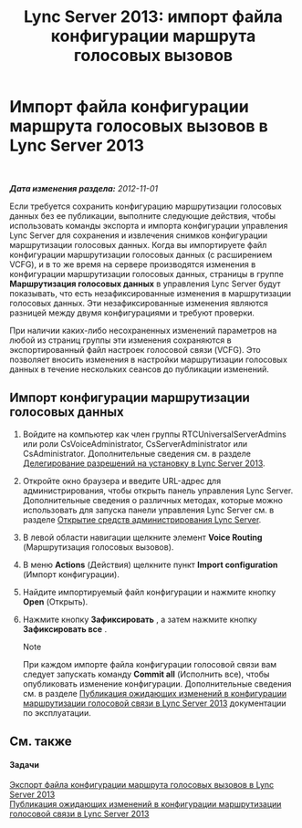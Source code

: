 ﻿---
title: 'Lync Server 2013: импорт файла конфигурации маршрута голосовых вызовов'
TOCTitle: Импорт файла конфигурации маршрута голосовых вызовов
ms:assetid: 4bac05e5-ed8b-4f10-96b0-b8a65ff356ec
ms:mtpsurl: https://technet.microsoft.com/ru-ru/library/Gg398301(v=OCS.15)
ms:contentKeyID: 49309697
ms.date: 05/19/2016
mtps_version: v=OCS.15
ms.translationtype: HT
---

# Импорт файла конфигурации маршрута голосовых вызовов в Lync Server 2013

 

_**Дата изменения раздела:** 2012-11-01_

Если требуется сохранить конфигурацию маршрутизации голосовых данных без ее публикации, выполните следующие действия, чтобы использовать команды экспорта и импорта конфигурации управления Lync Server для сохранения и извлечения снимков конфигурации маршрутизации голосовых данных. Когда вы импортируете файл конфигурации маршрутизации голосовых данных (с расширением VCFG), и в то же время на сервере производятся изменения в конфигурации маршрутизации голосовых данных, страницы в группе **Маршрутизация голосовых данных** в управления Lync Server будут показывать, что есть незафиксированные изменения в маршрутизации голосовых данных. Эти незафиксированные изменения являются разницей между двумя конфигурациями и требуют проверки.

При наличии каких-либо несохраненных изменений параметров на любой из страниц группы эти изменения сохраняются в экспортированный файл настроек голосовой связи (VCFG). Это позволяет вносить изменения в настройки маршрутизации голосовых данных в течение нескольких сеансов до публикации изменений.

## Импорт конфигурации маршрутизации голосовых данных

1.  Войдите на компьютер как член группы RTCUniversalServerAdmins или роли CsVoiceAdministrator, CsServerAdministrator или CsAdministrator. Дополнительные сведения см. в разделе [Делегирование разрешений на установку в Lync Server 2013](lync-server-2013-delegate-setup-permissions.md).

2.  Откройте окно браузера и введите URL-адрес для администрирования, чтобы открыть панель управления Lync Server. Дополнительные сведения о различных методах, которые можно использовать для запуска панели управления Lync Server см. в разделе [Открытие средств администрирования Lync Server](lync-server-2013-open-lync-server-administrative-tools.md).

3.  В левой области навигации щелкните элемент **Voice Routing** (Маршрутизация голосовых вызовов).

4.  В меню **Actions** (Действия) щелкните пункт **Import configuration** (Импорт конфигурации).

5.  Найдите импортируемый файл конфигурации и нажмите кнопку **Open** (Открыть).

6.  Нажмите кнопку **Зафиксировать** , а затем нажмите кнопку **Зафиксировать все** .
    
    > [!note]  
    > При каждом импорте файла конфигурации голосовой связи вам следует запускать команду <strong>Commit all</strong> (Исполнить все), чтобы опубликовать изменение конфигурации. Дополнительные сведения см. в разделе <a href="lync-server-2013-publish-pending-changes-to-the-voice-routing-configuration.md">Публикация ожидающих изменений в конфигурации маршрутизации голосовой связи в Lync Server 2013</a> документации по эксплуатации.

## См. также

#### Задачи

[Экспорт файла конфигурации маршрута голосовых вызовов в Lync Server 2013](lync-server-2013-export-a-voice-route-configuration-file.md)  
[Публикация ожидающих изменений в конфигурации маршрутизации голосовой связи в Lync Server 2013](lync-server-2013-publish-pending-changes-to-the-voice-routing-configuration.md)

